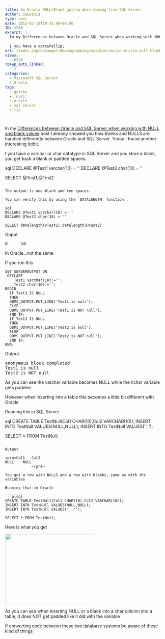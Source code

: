 ```yaml
---
title: An Oracle NULL/Blank gotcha when coming from SQL Server
author: SQLDenis
type: post
date: 2013-02-10T19:43:00+00:00
ID: 1986
excerpt: |
  In my Differences between Oracle and SQL Server when working with NULL and blank values  post I already showed you how blanks and NULLS are handled differently between Oracle and SQL Server. Today I found another interesting tidbit.
  
  I you have a varc&hellip;
url: /index.php/datamgmt/dbprogramming/mssqlserver/an-oracle-null-blank-gotcha/
views:
  - 6516
rp4wp_auto_linked:
  - 1
categories:
  - Microsoft SQL Server
  - Oracle
tags:
  - gotcha
  - 'null'
  - oracle
  - sql server
  - tip

---
```

In my [Differences between Oracle and SQL Server when working with NULL and blank values][1] post I already showed you how blanks and NULLS are handled differently between Oracle and SQL Server. Today I found another interesting tidbit.

I you have a varchar or char datatype in SQL Server and you store a blank, you get back a blank or padded spaces.

sql
DECLARE @Test1 varchar(10) = ''
DECLARE @Test2 char(10) = ''

SELECT @Test1,@Test2
```

The output is one blank and ten spaces. 

You can verify this by using the `DATALENGTH` function .

sql
DECLARE @Test1 varchar(10) = ''
DECLARE @Test2 char(10) = ''

SELECT datalength(@Test1),datalength(@Test2)
```

Ouput

<pre>0     10</pre>

In Oracle…not the same

If you run this

```plsql
SET SERVEROUTPUT ON
 DECLARE 
    Test1 varchar(10):='';
    Test2 char(10):='';
BEGIN
  IF Test1 IS NULL 
  THEN
  DBMS_OUTPUT.PUT_LINE('Test1 is null');
  ELSE
  DBMS_OUTPUT.PUT_LINE('Test1 is NOT null');
  END IF;
  IF Test2 IS NULL 
  THEN
  DBMS_OUTPUT.PUT_LINE('Test2 is null');
  ELSE
  DBMS_OUTPUT.PUT_LINE('Test2 is NOT null');
  END IF;
END;
```

Output

<pre>anonymous block completed
Test1 is null
Test2 is NOT null</pre>

As you can see the varchar variable becomes NULL while the nchar variable gets padded

However when inserting into a table this becomes a little bit different with Oracle

Running this in SQL Server

sql
CREATE TABLE TestNull(Col1 CHAR(10),Col2 VARCHAR(10));
INSERT INTO TestNull VALUES(NULL,NULL);
INSERT INTO TestNull VALUES('','');

SELECT * FROM TestNull;
```

Output

<pre>Col1	Col2
NULL	NULL
          	</pre>

You get a row with NULLS and a row with blanks, same as with the variables

Running that in Oracle

```plsql
CREATE TABLE TestNull(Col1 CHAR(10),Col2 VARCHAR(10));
INSERT INTO TestNull VALUES(NULL,NULL);
INSERT INTO TestNull VALUES('','');

SELECT * FROM TestNull;
```

Here is what you get

<div class="image_block">
  <a href="/wp-content/uploads/blogs/DataMgmt/Denis/Oracle/OracleOutput.PNG?mtime=1360532250"><img alt="" src="/wp-content/uploads/blogs/DataMgmt/Denis/Oracle/OracleOutput.PNG?mtime=1360532250" width="290" height="229" /></a>
</div>

As you can see when inserting NULL or a blank into a char column into a table, it does NOT get padded like it did with the variable
  
If converting code between these two database systems be aware of these kind of things

 [1]: /index.php/DataMgmt/DBProgramming/Oracle/differences-between-oracle-and-sql